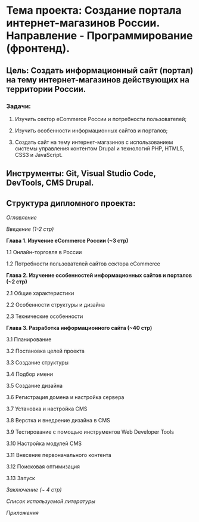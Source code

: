 # **Тема проекта**: Создание портала интернет-магазинов России. Направление - Программирование (фронтенд).
## **Цель**: Создать информационный сайт (портал) на тему интернет-магазинов действующих на территории России.

### **Задачи**:

1. Изучить сектор eCommerce России и потребности пользователей;

2. Изучить особенности информационных сайтов и порталов;

3. Создать сайт на тему интернет-магазинов с использованием системы управления контентом Drupal и технологий PHP, HTML5, CSS3 и JavaScript.

## **Инструменты**: Git, Visual Studio Code, DevTools, CMS Drupal.

## **Структура дипломного проекта**:

_Оглавление_

_Введение (1-2 стр)_

**Глава 1. Изучение eCommerce России (~3 стр)**

1.1 Онлайн-торговля в России

1.2 Потребности пользователей сайтов сектора eCommerce

**Глава 2. Изучение особенностей информационных сайтов и порталов (~2 стр)**

2.1 Общие характеристики

2.2 Особенности структуры и дизайна

2.3 Технические особенности

**Глава 3. Разработка информационного сайта (~40 стр)**

3.1 Планирование

3.2 Постановка целей проекта

3.3 Создание структуры

3.4 Подбор имени

3.5 Создание дизайна

3.6 Регистрация домена и настройка сервера

3.7 Установка и настройка CMS

3.8 Верстка и внедрение дизайна в CMS

3.9 Тестирование с помощью инструментов Web Developer Tools

3.10 Настройка модулей CMS

3.11 Внесение первоначального контента

3.12 Поисковая оптимизация

3.13 Запуск


_Заключение (~ 4 стр)_ 

_Список используемой литературы_ 

_Приложения_
